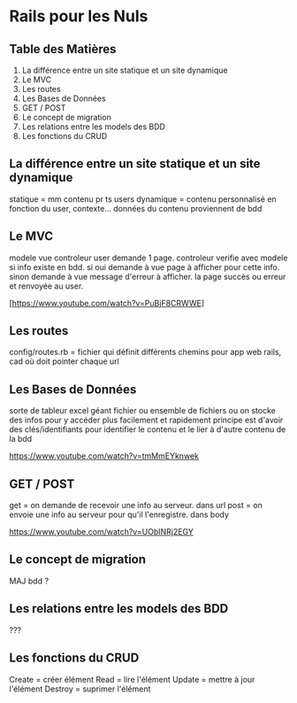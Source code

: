 # Rails pour les Nuls

## Table des Matières

1. La différence entre un site statique et un site dynamique
2. Le MVC
3. Les routes
4. Les Bases de Données
5. GET / POST
6. Le concept de migration
7. Les relations entre les models des BDD
8. Les fonctions du CRUD




## La différence entre un site statique et un site dynamique

statique = mm contenu pr ts users
dynamique = contenu personnalisé en fonction du user, contexte... données du contenu proviennent de bdd

## Le MVC

modele vue controleur
user demande 1 page. controleur verifie avec modele si info existe en bdd. si oui demande à vue page à afficher pour cette info. sinon demande à vue message d'erreur à afficher. la page succès ou erreur et renvoyée au user.

[https://www.youtube.com/watch?v=PuBjF8CRWWE]

## Les routes

config/routes.rb = fichier qui définit différents chemins pour app web rails, cad où doit pointer chaque url

## Les Bases de Données

sorte de tableur excel géant
fichier ou ensemble de fichiers ou on stocke des infos pour y accéder plus facilement et rapidement
principe est d'avoir des clés/identifiants pour identifier le contenu et le lier à d'autre contenu de la bdd

https://www.youtube.com/watch?v=tmMmEYknwek

## GET / POST

get = on demande de recevoir une info au serveur. dans url
post = on envoie une info au serveur pour qu'il l'enregistre. dans body

https://www.youtube.com/watch?v=UObINRj2EGY

## Le concept de migration

MAJ bdd ?

## Les relations entre les models des BDD

???

## Les fonctions du CRUD
Create = créer élément
Read = lire l'élément
Update = mettre à jour l'élément
Destroy = suprimer l'élément

